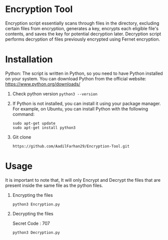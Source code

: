 # Encryption Tool 

Encryption script essentially scans through files in the directory, excluding certain files from encryption, generates a key, encrypts each eligible file's contents, and saves the key for potential decryption later.
Decryption script performs decryption of files previously encrypted using Fernet encryption. 

# Installation 

Python: The script is written in Python, so you need to have Python installed on your system. You can download Python from the official website: https://www.python.org/downloads/

1. Check python version
  ```python3 --version```

2. If Python is not installed, you can install it using your package manager. For example, on Ubuntu, you can install Python with the following command:

   ```
   sudo apt-get update
   sudo apt-get install python3
   ```

3. Git clone
  
    ```https://github.com/AadilFarhan29/Encryption-Tool.git```

# Usage 
It is important to note that, It will only Encrypt and Decrypt the files that are present inside the same file as the python files. 

1. Encrypting the files
   
   ```python3 Encryption.py```
2. Decrypting the files

   Secret Code : 707
   
   ```python3 Decryption.py```


